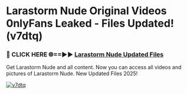 # Larastorm Nude Original Videos 0nlyFans Leaked - Files Updated! (v7dtq)

<h3>🔴 CLICK HERE 🌐==►► <a href="https://tinyurl.com/5h6xmrr3" rel="nofollow">Larastorm Nude Updated Files</a></h3>

Get Larastorm Nude and all content. Now you can access all videos and pictures of Larastorm Nude. New Updated Files 2025!

[![v7dtq](https://i.imgur.com/KVD873Z.gif)](https://tinyurl.com/5h6xmrr3)
